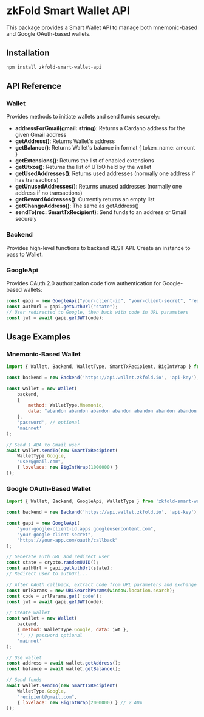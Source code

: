# zkFold Smart Wallet API

This package provides a Smart Wallet API to manage both mnemonic-based and Google OAuth-based wallets.

## Installation

```bash
npm install zkfold-smart-wallet-api
```

## API Reference

### Wallet
Provides methods to initiate wallets and send funds securely:
* **addressForGmail(gmail: string)**: Returns a Cardano address for the given Gmail address
* **getAddress()**: Returns Wallet's address  
* **getBalance()**: Returns Wallet's balance in format { token_name: amount }
* **getExtensions()**: Returns the list of enabled extensions
* **getUtxos()**: Returns the list of UTxO held by the wallet
* **getUsedAddresses()**: Returns used addresses (normally one address if has transactions)
* **getUnusedAddresses()**: Returns unused addresses (normally one address if no transactions)
* **getRewardAddresses()**: Currently returns an empty list
* **getChangeAddress()**: The same as getAddress()
* **sendTo(rec: SmartTxRecipient)**: Send funds to an address or Gmail securely

### Backend
Provides high-level functions to backend REST API. Create an instance to pass to Wallet.

### GoogleApi
Provides OAuth 2.0 authorization code flow authentication for Google-based wallets:
```javascript
const gapi = new GoogleApi("your-client-id", "your-client-secret", "redirect-url");
const authUrl = gapi.getAuthUrl("state");
// User redirected to Google, then back with code in URL parameters
const jwt = await gapi.getJWT(code);
```

## Usage Examples

### Mnemonic-Based Wallet

```javascript
import { Wallet, Backend, WalletType, SmartTxRecipient, BigIntWrap } from 'zkfold-smart-wallet-api';

const backend = new Backend('https://api.wallet.zkfold.io', 'api-key');

const wallet = new Wallet(
    backend,
    { 
        method: WalletType.Mnemonic, 
        data: "abandon abandon abandon abandon abandon abandon abandon abandon abandon abandon abandon about" 
    },
    'password', // optional
    'mainnet'
);

// Send 1 ADA to Gmail user  
await wallet.sendTo(new SmartTxRecipient(
    WalletType.Google, 
    "user@gmail.com", 
    { lovelace: new BigIntWrap(1000000) }
));
```

### Google OAuth-Based Wallet

```javascript
import { Wallet, Backend, GoogleApi, WalletType } from 'zkfold-smart-wallet-api';

const backend = new Backend('https://api.wallet.zkfold.io', 'api-key');

const gapi = new GoogleApi(
    "your-google-client-id.apps.googleusercontent.com", 
    "your-google-client-secret",
    "https://your-app.com/oauth/callback"
);

// Generate auth URL and redirect user
const state = crypto.randomUUID();
const authUrl = gapi.getAuthUrl(state);
// Redirect user to authUrl...

// After OAuth callback, extract code from URL parameters and exchange for JWT
const urlParams = new URLSearchParams(window.location.search);
const code = urlParams.get('code');
const jwt = await gapi.getJWT(code);

// Create wallet
const wallet = new Wallet(
    backend,
    { method: WalletType.Google, data: jwt },
    '', // password optional
    'mainnet'
);

// Use wallet
const address = await wallet.getAddress();
const balance = await wallet.getBalance();

// Send funds
await wallet.sendTo(new SmartTxRecipient(
    WalletType.Google, 
    "recipient@gmail.com",
    { lovelace: new BigIntWrap(2000000) } // 2 ADA
));
```
